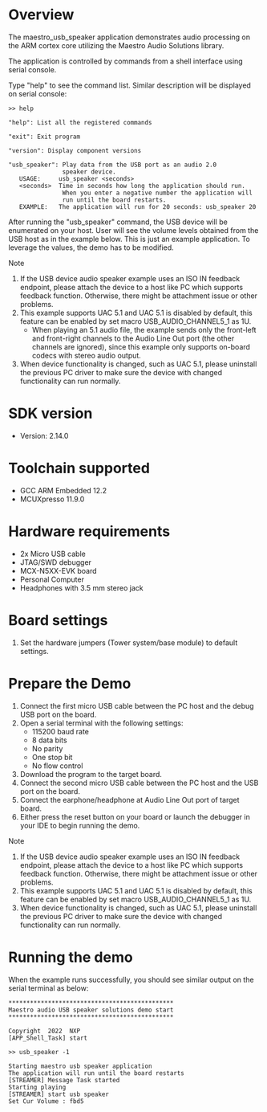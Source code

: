 Overview
========
The maestro_usb_speaker application demonstrates audio processing on the ARM cortex core
utilizing the Maestro Audio Solutions library.

The application is controlled by commands from a shell interface using serial console.

Type "help" to see the command list. Similar description will be displayed on serial console:

    >> help

    "help": List all the registered commands

    "exit": Exit program

    "version": Display component versions

    "usb_speaker": Play data from the USB port as an audio 2.0
                   speaker device.
       USAGE:     usb_speaker <seconds>
       <seconds>  Time in seconds how long the application should run.
                   When you enter a negative number the application will
                   run until the board restarts.
       EXAMPLE:   The application will run for 20 seconds: usb_speaker 20

After running the "usb_speaker" command, the USB device will be enumerated on your host.
User will see the volume levels obtained from the USB host as in the example below.
This is just an example application. To leverage the values, the demo has to be modified.

Note
1. If the USB device audio speaker example uses an ISO IN feedback endpoint, please attach the device to a host like
    PC which supports feedback function. Otherwise, there might be attachment issue or other problems.
2. This example supports UAC 5.1 and UAC 5.1 is disabled by default, this feature can be enabled by set macro
    USB_AUDIO_CHANNEL5_1 as 1U.
    - When playing an 5.1 audio file, the example sends only the front-left and front-right channels to the Audio Line Out port (the other channels are ignored),
     since this example only supports on-board codecs with stereo audio output.
3. When device functionality is changed, such as UAC 5.1, please uninstall the previous PC driver to make sure
    the device with changed functionality can run normally.


SDK version
===========
- Version: 2.14.0

Toolchain supported
===================
- GCC ARM Embedded  12.2
- MCUXpresso  11.9.0

Hardware requirements
=====================
- 2x Micro USB cable
- JTAG/SWD debugger
- MCX-N5XX-EVK board
- Personal Computer
- Headphones with 3.5 mm stereo jack

Board settings
==============
1. Set the hardware jumpers (Tower system/base module) to default settings.

Prepare the Demo
================
1. Connect the first micro USB cable between the PC host and the debug USB port on the board.
2. Open a serial terminal with the following settings:
    - 115200 baud rate
    - 8 data bits
    - No parity
    - One stop bit
    - No flow control
3. Download the program to the target board.
4. Connect the second micro USB cable between the PC host and the USB port on the board.
5. Connect the earphone/headphone at Audio Line Out port of target board.
6. Either press the reset button on your board or launch the debugger in your IDE to begin running the demo.

Note
1. If the USB device audio speaker example uses an ISO IN feedback endpoint, please attach the device to a host like
   PC which supports feedback function. Otherwise, there might be attachment issue or other problems.
2. This example supports UAC 5.1 and UAC 5.1 is disabled by default, this feature can be enabled by set macro
   USB_AUDIO_CHANNEL5_1 as 1U.
3. When device functionality is changed, such as UAC 5.1, please uninstall the previous PC driver to make sure
   the device with changed functionality can run normally.

Running the demo
================
When the example runs successfully, you should see similar output on the serial terminal as below:

    **********************************************
    Maestro audio USB speaker solutions demo start
    **********************************************

    Copyright  2022  NXP
    [APP_Shell_Task] start

    >> usb_speaker -1

    Starting maestro usb speaker application
    The application will run until the board restarts
    [STREAMER] Message Task started
    Starting playing
    [STREAMER] start usb speaker
    Set Cur Volume : fbd5
